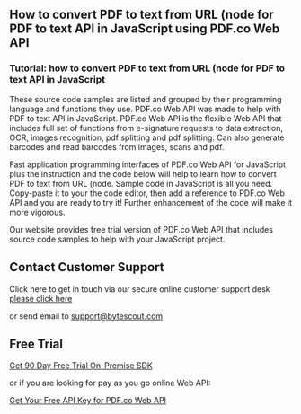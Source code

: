 ## How to convert PDF to text from URL (node for PDF to text API in JavaScript using PDF.co Web API

### Tutorial: how to convert PDF to text from URL (node for PDF to text API in JavaScript

These source code samples are listed and grouped by their programming language and functions they use. PDF.co Web API was made to help with PDF to text API in JavaScript. PDF.co Web API is the flexible Web API that includes full set of functions from e-signature requests to data extraction, OCR, images recognition, pdf splitting and pdf splitting. Can also generate barcodes and read barcodes from images, scans and pdf.

Fast application programming interfaces of PDF.co Web API for JavaScript plus the instruction and the code below will help to learn how to convert PDF to text from URL (node. Sample code in JavaScript is all you need. Copy-paste it to your the code editor, then add a reference to PDF.co Web API and you are ready to try it! Further enhancement of the code will make it more vigorous.

Our website provides free trial version of PDF.co Web API that includes source code samples to help with your JavaScript project.

## Contact Customer Support

Click here to get in touch via our secure online customer support desk [please click here](https://bytescout.zendesk.com/hc/en-us/requests/new?subject=PDF.co%20Web%20API%20Question)

or send email to [support@bytescout.com](mailto:support@bytescout.com?subject=PDF.co%20Web%20API%20Question) 

## Free Trial

[Get 90 Day Free Trial On-Premise SDK](https://bytescout.com/download/web-installer?utm_source=github-readme)

or if you are looking for pay as you go online Web API:

[Get Your Free API Key for PDF.co Web API](https://pdf.co/documentation/api?utm_source=github-readme)